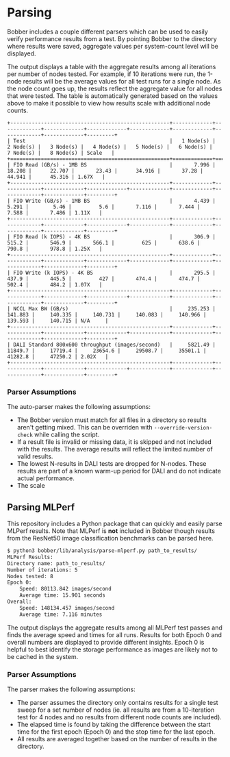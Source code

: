 # Parsing
Bobber includes a couple different parsers which can be used to easily verify
performance results from a test. By pointing Bobber to the directory where
results were saved, aggregate values per system-count level will be displayed.

The output displays a table with the aggregate results among all iterations per
number of nodes tested. For example, if 10 iterations were run, the 1-node
results will be the average values for all test runs for a single node. As the
node count goes up, the results reflect the aggregate value for all nodes that
were tested. The table is automatically generated based on the values above to
make it possible to view how results scale with additional node counts.

```
+----------------------------------------------------+-------------+-------------+-------------+-------------+-------------+-------------+-------------+-------------+---------+
| Test                                               |   1 Node(s) |   2 Node(s) |   3 Node(s) |   4 Node(s) |   5 Node(s) |   6 Node(s) |   7 Node(s) |   8 Node(s) | Scale   |
+====================================================+=============+=============+=============+=============+=============+=============+=============+=============+=========+
| FIO Read (GB/s) - 1MB BS                           |       7.996 |      18.208 |      22.707 |       23.43 |      34.916 |       37.28 |      44.941 |      45.316 | 1.67X   |
+----------------------------------------------------+-------------+-------------+-------------+-------------+-------------+-------------+-------------+-------------+---------+
| FIO Write (GB/s) - 1MB BS                          |       4.439 |       5.291 |        5.46 |         5.6 |       7.116 |       7.444 |       7.588 |       7.486 | 1.11X   |
+----------------------------------------------------+-------------+-------------+-------------+-------------+-------------+-------------+-------------+-------------+---------+
| FIO Read (k IOPS) - 4K BS                          |       306.9 |       515.2 |       546.9 |       566.1 |         625 |       638.6 |       790.8 |       978.8 | 1.25X   |
+----------------------------------------------------+-------------+-------------+-------------+-------------+-------------+-------------+-------------+-------------+---------+
| FIO Write (k IOPS) - 4K BS                         |       295.5 |       437.9 |       445.5 |         427 |       474.4 |       474.7 |       502.4 |       484.2 | 1.07X   |
+----------------------------------------------------+-------------+-------------+-------------+-------------+-------------+-------------+-------------+-------------+---------+
| NCCL Max BW (GB/s)                                 |     235.253 |     141.883 |     140.335 |     140.731 |     140.083 |     140.966 |     139.593 |     140.715 | N/A     |
+----------------------------------------------------+-------------+-------------+-------------+-------------+-------------+-------------+-------------+-------------+---------+
| DALI Standard 800x600 throughput (images/second)   |     5821.49 |     11849.7 |     17719.4 |     23654.6 |     29508.7 |     35501.1 |     41282.8 |     47250.2 | 2.02X   |
+----------------------------------------------------+-------------+-------------+-------------+-------------+-------------+-------------+-------------+-------------+---------+
```

### Parser Assumptions
The auto-parser makes the following assumptions:
  * The Bobber version must match for all files in a directory so results aren't
getting mixed. This can be overriden with `--override-version-check` while
calling the script.
  * If a result file is invalid or missing data, it is skipped and not included
with the results. The average results will reflect the limited number of valid
results.
  * The lowest N-results in DALI tests are dropped for N-nodes. These results
are part of a known warm-up period for DALI and do not indicate actual
performance.
  * The scale 

## Parsing MLPerf
This repository includes a Python package that can quickly and easily parse
MLPerf results. Note that MLPerf is **not** included in Bobber though results
from the ResNet50 image classification benchmarks can be parsed here.

```bash
$ python3 bobber/lib/analysis/parse-mlperf.py path_to_results/
MLPerf Results:
Directory name: path_to_results/
Number of iterations: 5
Nodes tested: 8
Epoch 0:
    Speed: 80113.842 images/second
    Average time: 15.901 seconds
Overall:
    Speed: 148134.457 images/second
    Average time: 7.116 minutes
```

The output displays the aggregate results among all MLPerf test passes and finds
the average speed and times for all runs. Results for both Epoch 0 and overall
numbers are displayed to provide different insights. Epoch 0 is helpful to best
identify the storage performance as images are likely not to be cached in the
system.

### Parser Assumptions
The parser makes the following assumptions:
  * The parser assumes the directory only contains results for a single test
sweep for a set number of nodes (ie. all results are from a 10-iteration test
for 4 nodes and no results from different node counts are included).
  * The elapsed time is found by taking the difference between the start time
for the first epoch (Epoch 0) and the stop time for the last epoch.
  * All results are averaged together based on the number of results in the
directory.
